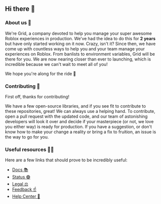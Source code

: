 ## Hi there 👋

### About us 🙋‍
We're Grid, a company devoted to help you manage your super awesome Roblox experiences in production. We've had the idea to do this for **2 years** but have only started working on it now. Crazy, isn't it? Since then, we have come up with countless ways to help you and your team manage your experiences on Roblox. From banlists to environment variables, Grid will be there for you. We are now nearing closer than ever to launching, which is incredible because we can't wait to meet all of you!

We hope you're along for the ride 🚀

### Contributing 🌈
First off, thanks for contributing!

We have a few open-source libraries, and if you see fit to contribute to these repositories, great! We can always use a helping hand. To contribute, open a pull request with the updated code, and our team of astonishing developers will look it over and decide if your masterpiece (or not, we love you either way) is ready for production. If you have a suggestion, or don't know how to make your change a reality or bring a fix to fruition, an issue is the way to go for you.

### Useful resources 👩‍💻

Here are a few links that should prove to be incredibly useful:
- [Docs 📚](https://docs.gridapp.tech) 
- [Status 🟢](https://grid.instatus.com)
- [Legal ⚖️](https://legal.gridapp.tech)
- [Feedback ☝️](https://feedback.gridapp.tech)
- [Help Center 🙋](https://help.gridapp.tech)



<!--

**Here are some ideas to get you started:**

🙋‍♀️ A short introduction - what is your organization all about?
🌈 Contribution guidelines - how can the community get involved?
👩‍💻 Useful resources - where can the community find your docs? Is there anything else the community should know?
🍿 Fun facts - what does your team eat for breakfast?
🧙 Remember, you can do mighty things with the power of [Markdown](https://docs.github.com/github/writing-on-github/getting-started-with-writing-and-formatting-on-github/basic-writing-and-formatting-syntax)
-->
